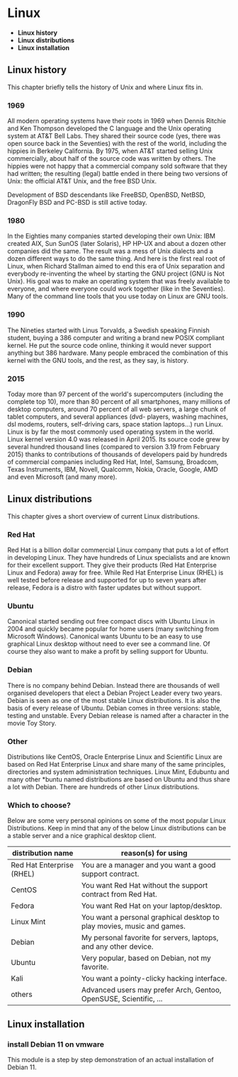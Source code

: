 # Linux

 - **Linux history**
 - **Linux distributions**
 - **Linux installation**

## Linux history
This chapter briefly tells the history of Unix and where Linux fits in.

### 1969
All modern operating systems have their roots in 1969 when  Dennis Ritchie  and  Ken  Thompson  developed the C language and the  Unix  operating system at AT&T Bell Labs. They shared their source code (yes, there was open source back in the Seventies) with the rest of the world, including the hippies in Berkeley California. By 1975, when AT&T started selling Unix commercially, about half of the source code was written by others. The hippies were not happy that a commercial company sold software that they had written; the resulting  (legal) battle ended in there being two versions of  Unix: the official AT&T Unix, and the free  BSD  Unix.  

Development of BSD descendants like FreeBSD, OpenBSD, NetBSD, DragonFly BSD and  PC-BSD is still active today.

### 1980
In the Eighties many companies started developing their own Unix: IBM created AIX, Sun SunOS (later Solaris), HP HP-UX and about a dozen other companies did the same. The result was a mess of Unix dialects and a dozen different ways to do the same thing. And here is the first real root of  Linux, when  Richard Stallman  aimed to end this era of Unix separation and everybody re-inventing the wheel by starting the  GNU  project (GNU is Not  Unix). His goal was to make an operating system that was freely available to everyone, and where everyone could work together (like in the Seventies). Many of the command line tools that you use today on  Linux  are GNU tools.

### 1990
The Nineties started with  Linus Torvalds, a Swedish speaking Finnish student, buying a 386 computer and writing a brand new POSIX compliant kernel. He put the source code online, thinking it would never support anything but 386 hardware. Many people embraced the combination of this kernel with the GNU tools, and the rest, as they say, is history.

### 2015
Today more than 97 percent of the world's supercomputers (including the complete top 10), more than 80 percent of all smartphones, many millions of desktop computers, around 70 percent of all web servers, a large chunk of tablet computers, and several appliances (dvd- players, washing machines, dsl modems, routers, self-driving cars, space station laptops...) run  Linux. Linux is by far the most commonly used operating system in the world.  
Linux kernel version 4.0 was released in April 2015. Its source code grew by several hundred thousand lines (compared to version 3.19 from February 2015) thanks to contributions of thousands of developers paid by hundreds of commercial companies including Red Hat, Intel, Samsung, Broadcom, Texas Instruments, IBM, Novell, Qualcomm, Nokia, Oracle, Google, AMD and even Microsoft (and many more).

## Linux distributions
This chapter gives a short overview of current Linux distributions.

### Red Hat
Red Hat is a billion dollar commercial Linux company that puts a lot of effort in developing Linux. They have hundreds of Linux specialists and are known for their excellent support. They give their products (Red Hat Enterprise Linux and Fedora) away for free. While  Red Hat Enterprise Linux  (RHEL) is well tested before release and supported for up to seven years after release,  Fedora  is a distro with faster updates but without support.

### Ubuntu
Canonical started sending out free compact discs with  Ubuntu  Linux in 2004 and quickly became popular for home users (many switching from Microsoft Windows). Canonical wants Ubuntu to be an easy to use graphical Linux desktop without need to ever see a command line. Of course they also want to make a profit by selling support for Ubuntu.

### Debian
There is no company behind  Debian. Instead there are thousands of well organised developers that elect a  Debian Project Leader  every two years. Debian is seen as one of the most stable Linux distributions. It is also the basis of every release of Ubuntu. Debian comes in three versions: stable, testing and unstable. Every Debian release is named after a character in the movie Toy Story.

### Other
Distributions like CentOS, Oracle Enterprise Linux and Scientific Linux are based on Red Hat Enterprise Linux and share many of the same principles, directories and system administration techniques.  Linux Mint, Edubuntu and many other *buntu named distributions are based on Ubuntu and thus share a lot with Debian. There are hundreds of other Linux distributions.

### Which to choose?
Below are some very personal opinions on some of the most popular Linux Distributions.
Keep in mind that any of the below Linux distributions can be a stable server and a nice  graphical desktop client.

| distribution name | reason(s) for using |
|--|--|
| Red Hat Enterprise (RHEL) | You are a manager and you want a good support contract. |
| CentOS | You want Red Hat without the support contract from Red Hat. |
| Fedora | You want Red Hat on your laptop/desktop. |
| Linux Mint | You want a personal graphical desktop to play movies, music and games. |
| Debian | My personal favorite for servers, laptops, and any other device. |
| Ubuntu | Very popular, based on Debian, not my favorite. |
| Kali | You want a pointy-clicky hacking interface. |
| others | Advanced users may prefer Arch, Gentoo, OpenSUSE, Scientific, ... |

## Linux installation

### install Debian 11 on vmware
This module is a step by step demonstration of an actual installation of  Debian 11.
